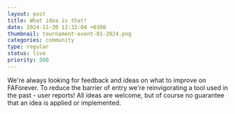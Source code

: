 ```yaml
---
layout: post
title: What idea is that!
date: 2024-11-30 12:32:04 +0100
thumbnail: tournament-event-01-2024.png
categories: community
type: regular
status: live
priority: 500
---
```


We're always looking for feedback and ideas on what to improve on FAForever. To reduce the barrier of entry we're reinvigorating a tool used in the past - user reports! All ideas are welcome, but of course no guarantee that an idea is applied or implemented.
